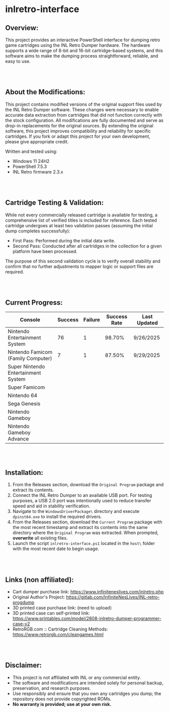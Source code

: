 # inlretro-interface

## Overview:
This project provides an interactive PowerShell interface for dumping retro game cartridges using the INL Retro Dumper hardware. The hardware supports a wide range of 8-bit and 16-bit cartridge-based systems, and this software aims to make the dumping process straightforward, reliable, and easy to use.

<br/><br/>
## About the Modifications:
This project contains modified versions of the original support files used by the INL Retro Dumper software. These changes were necessary to enable accurate data extraction from cartridges that did not function correctly with the stock configuration. All modifications are fully documented and serve as drop-in replacements for the original sources. By extending the original software, this project improves compatibility and reliability for specific cartridges. If you fork or adapt this project for your own development, please give appropriate credit.

Written and tested using:
* Windows 11 24H2
* PowerShell 7.5.3
* INL Retro firmware 2.3.x

<br/><br/>
## Cartridge Testing & Validation:
While not every commercially released cartridge is available for testing, a comprehensive list of verified titles is included for reference. Each tested cartridge undergoes at least two validation passes (assuming the initial dump completes successfully):
- First Pass: Performed during the initial data write.
- Second Pass: Conducted after all cartridges in the collection for a given platform have been processed.

The purpose of this second validation cycle is to verify overall stability and confirm that no further adjustments to mapper logic or support files are required.

<br/><br/>
## Current Progress:
| Console | Success | Failure | Success Rate | Last Updated |
| -- | -- | -- | -- | -- |
| Nintendo Entertainment System | 76 | 1 | 98.70% | 9/26/2025 |
| Nintendo Famicom (Family Computer) | 7 | 1 | 87.50% | 9/29/2025 |
| Super Nintendo Entertainment System | | | | |
| Super Famicom | | | | |
| Nintendo 64 | | | | |
| Sega Genesis | | | | |
| Nintendo Gameboy | | | | |
| Nintendo Gameboy Advance | | | | |

<br/><br/>
## Installation:
1. From the Releases section, download the `Original Program` package and extract its contents.
2. Connect the INL Retro Dumper to an available USB port. For testing purposes, a USB 2.0 port was intentionally used to reduce transfer speed and aid in stability verification.
3. Navigate to the `WindowsDriverPackage\` directory and execute `dpinst64.exe` to install the required drivers.
4. From the Releases section, download the `Current Program` package with the most recent timestamp and extract its contents into the same directory where the `Original Program` was extracted. When prompted, **overwrite** all existing files.
5. Launch the script `inlretro-interface.ps1` located in the `host\` folder with the most recent date to begin usage.

<br/><br/>
## Links (non affiliated):
- Cart dumper purchase link: https://www.infiniteneslives.com/inlretro.php
- Original Author's Project: https://gitlab.com/InfiniteNesLives/INL-retro-progdump
- 3D printed case purchase link: (need to upload)
- 3D printed case can self-printed link: https://www.printables.com/model/2808-inlretro-dumper-programmer-case-v2
- RetroRGB.com :: Cartridge Cleaning Methods: https://www.retrorgb.com/cleangames.html

<br/><br/>
## Disclaimer:
- This project is not affiliated with INL or any commercial entity.
- The software and modifications are intended solely for personal backup, preservation, and research purposes.
- Use responsibly and ensure that you own any cartridges you dump; the repository does not provide copyrighted ROMs.
- **No warranty is provided; use at your own risk.**
